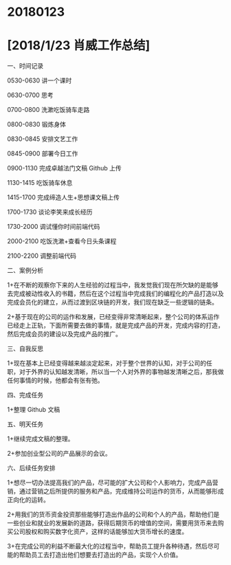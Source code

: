# 20180123

# [2018/1/23 肖威工作总结]

一、时间记录

0530-0630 讲一个课时

0630-0700 思考

0700-0800 洗漱吃饭骑车走路

0800-0830 锻炼身体

0830-0845 安排文艺工作

0845-0900 部署今日工作

0900-1130 完成卓越法门文稿 Github 上传

1130-1415 吃饭骑车休息

1415-1700 完成缔造人生+思想课文稿上传

1700-1730 谈论李笑来成长经历

1730-2000 调试懂你时间前端代码

2000-2100 吃饭洗漱+查看今日头条课程

2100-2200 调整前端代码

二、案例分析

1+在不断的观察你下来的人生经验的过程当中，我发觉我们现在所欠缺的是能够去完成被动性收入的书籍，然后在这个过程当中完成我们的编程化的产品打造以及完成会员化的建立，从而过渡到区块链的开发，我们现在缺乏一些逻辑的链条。

2+基于现在的公司的运作和发展，已经变得非常清晰起来，整个公司的体系运作已经走上正轨，下面所需要去做的事情，就是完成产品的开发，完成内容的打造，然后完成会员的建设以及完成产品的推广。

三、自我反思

1+现在基本上已经变得越来越淡定起来，对于整个世界的认知，对于公司的任职，对于外界的认知越发清晰，所以当一个人对外界的事物越发清晰之后，那我做任何事情的时候，他都会有张有弛。

四、完成任务

1+整理 Github 文稿

五、明天任务

1+继续完成文稿的整理。

2+参加创业型公司的产品展示的会议。

六、后续任务安排

1+想尽一切办法提高我们的产品，尽可能的扩大公司和个人影响力，完成产品营销，通过营销之后所提供的服务和产品，完成维持公司运作的货币，从而能够形成正向化的运转。

2+用我们的货币资金投资那些能够打造出作品的公司和个人的产品，帮助他们是一些创业和就业的发展新的道路，获得后期货币的增值的空间，需要用货币来去购买公司股权和购买数字化资产，这样的话能够加大货币增长的速度。

3+在完成公司的利益不断最大化的过程当中，帮助员工提升各种待遇，然后尽可能的帮助员工去打造出他们想要去打造出的产品，实现个人价值。

